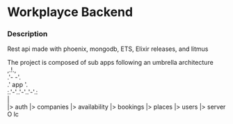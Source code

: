 # Workplayce Backend

### Description
Rest api made with phoenix, mongodb, ETS, Elixir releases, and litmus

The project is composed of sub apps following an umbrella architecture  
      ,.!.,  
   .'-     -'.  
 .'    app    '.  
:.'-'..'-'..'-'.:  
        |       
        |> auth
        |> companies
        |> availability
        |> bookings
        |> places
        |> users
        |> server
        O lc


